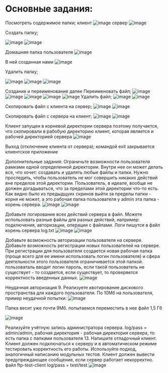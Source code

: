 # Основные задания:

Посмотреть содержимое папки; 
клиент
![image](https://user-images.githubusercontent.com/90270843/146607988-5157e492-5d94-4dc6-a4bf-e22e09d023da.png)
сервер
![image](https://user-images.githubusercontent.com/90270843/146608057-6b9a50ec-c20f-407c-8968-885ddc6d4677.png)


Создать папку;

![image](https://user-images.githubusercontent.com/90270843/146608131-73a976c7-23cb-47dd-8eaa-c480e7c9dc6e.png)
![image](https://user-images.githubusercontent.com/90270843/146608190-b3a5f22f-5975-489e-acda-c62c9199de6f.png)



Домашняя папка пользователя
![image](https://user-images.githubusercontent.com/90270843/146608354-628e70d3-df63-4443-af60-70eb6f09a221.png)

В ней созданная нами
![image](https://user-images.githubusercontent.com/90270843/146608247-db0c5c7a-b2f7-45ba-9610-a2fb5a80c0e8.png)


Удалить папку;

![image](https://user-images.githubusercontent.com/90270843/146608563-72652f9c-2b3b-4e70-8ffa-43380355d586.png)
![image](https://user-images.githubusercontent.com/90270843/146608594-2aceeaa9-0a97-4330-b92a-db9d83a686cc.png)
![image](https://user-images.githubusercontent.com/90270843/146608630-f5cac95c-827f-4eb6-a930-8d2cc45a9d07.png)


Создание и переименование далее
Переименовать файл;
![image](https://user-images.githubusercontent.com/90270843/146608756-0cb4650f-ad0a-41cd-823b-6ac97eaa1a1a.png)
![image](https://user-images.githubusercontent.com/90270843/146608796-c1615df1-0c5d-4be9-aeb5-e90faae67341.png)
![image](https://user-images.githubusercontent.com/90270843/146608859-9b3eabbb-1db0-49a2-bf0d-ba93f855736e.png)
![image](https://user-images.githubusercontent.com/90270843/146608895-3846bc63-be4b-4e78-93c2-7abf3976c3ce.png)
![image](https://user-images.githubusercontent.com/90270843/146608931-dc448d62-85a1-4f65-8ead-0330efdabaff.png)
Удалить файл;
![image](https://user-images.githubusercontent.com/90453727/144825224-b0752cee-cc91-41e2-8e10-f649c8dd51e8.png)
![image](https://user-images.githubusercontent.com/90453727/144825254-f7391680-d2bb-4f78-a38d-09f28b0e7021.png)


Скопировать файл с клиента на сервер;
![image](https://user-images.githubusercontent.com/90453727/144825466-227c4bd6-162d-4e22-8355-4e1a4752d8a1.png)
![image](https://user-images.githubusercontent.com/90453727/144825496-e637886e-10b1-46e6-ac6f-15ec8480ce83.png)


Скопировать файл с сервера на клиент;
![image](https://user-images.githubusercontent.com/90453727/144826140-8bcfacf4-5358-4e4e-b92a-d858eec412ca.png)
![image](https://user-images.githubusercontent.com/90453727/144826183-36a2f05f-0e78-4a35-8328-ff84970d9503.png)


Клиент запущен в корневой директории сервера поэтому получается, что скопировали в рабобую директорию клиент, которая является и рабочей директорией сервера
![image](https://user-images.githubusercontent.com/90453727/144826249-c57b1c06-dc83-438d-8685-c61d30d70d56.png)


Выход (отключение клиента от сервера);
командой exit закрывается клиентское приложение

Дополнительные задания:
Ограничьте возможности пользователя рамками одной определенной директории. Внутри нее он может делать все, что хочет: создавать и удалять любые файлы и папки. Нужно проследить, чтобы пользователь не мог совершить никаких действий вне пределов этой директории. Пользователь, в идеале, вообще не должен догадываться, что за пределами этой директории что-то есть. Как видно было из предыдщуих скринов выйти за пределы папки - корня не может, а это рабочая папка пользователя у admin эта папка - корень сервера.
![image](https://user-images.githubusercontent.com/90453727/144826420-e8f17e7c-a194-442a-a657-dab34af43275.png)
![image](https://user-images.githubusercontent.com/90453727/144826440-b1491810-f882-4a17-8912-ba8606153348.png)


Добавьте логирование всех действий сервера в файл. Можете использовать разные файлы для разных действий, например: подключения, авторизации, операции с файлами. Логи пишутся в файл корень сервера log.txt
![image](https://user-images.githubusercontent.com/90453727/144826508-24744e73-1d68-452f-a7f4-ba0e1b4ae3ab.png)
![image](https://user-images.githubusercontent.com/90453727/144826548-c1ae00cc-94eb-464b-8999-4594f3ec10ec.png)


Добавьте возможность авторизации пользователя на сервере.
Добавьте возможность регистрации новых пользователей на сервере. При регистрации для пользователя создается новая рабочая папка (проще всего для ее имени использовать логин пользователя) и сфера деятельности этого пользователя ограничивается этой папкой. пользоваталь вводит логин пароль, если такой пользователь не существует - то создается, если существует, то проверяется корректность введенных данных.
![image](https://user-images.githubusercontent.com/90453727/144826810-1d930081-a1cd-48b2-939b-441c9262847f.png)


Неудачная авторизация 9. Реализуете квотирование дискового пространства для каждого пользователя. По 10Мб на пользователя, пример неудачной попытки:
![image](https://user-images.githubusercontent.com/90453727/144826913-65914878-074b-4b55-9478-7f6b513d5319.png)



Папка весит уже почти 9Мб. попытаемся переместить в нее файл 1,5 Гб

![image](https://user-images.githubusercontent.com/90453727/144827594-dd608ba6-704e-4b24-9ad9-8507d1e5e579.png)

Реализуйте учётную запись администратора сервера.
log/pass = admin/admin, рабочая директория - рабочая директория сервера, то есть папка с папками пользователя 13. Напишите отладочный клиент. Клиент должен подключаться к серверу и в автоматическом режиме тестировать корректность его работы. Используйте подход, аналогичный написанию модульных тестов. Клиент должен вывести предупреждающее сообщение, если сервер работает некорректно. файл ftp-test-client log/pass = test/test
![image](https://user-images.githubusercontent.com/90453727/144827674-21d2d403-56ae-43d9-aa72-e4b8fefa96b2.png)
